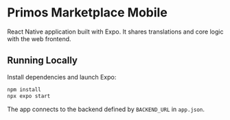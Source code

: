 # Primos Marketplace Mobile

React Native application built with Expo. It shares translations and core logic with the web frontend.

## Running Locally

Install dependencies and launch Expo:

```bash
npm install
npx expo start
```

The app connects to the backend defined by `BACKEND_URL` in `app.json`.
